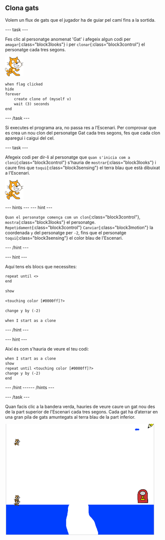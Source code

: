 ## Clona gats

Volem un flux de gats que el jugador ha de guiar pel camí fins a la sortida.

--- task ---

Fes clic al personatge anomenat 'Gat' i afegeix algun codi per `amagar`{:class="block3looks"} i per `clonar`{:class="block3control"} el personatge cada tres segons.

![Personatge del gat](images/cat-sprite.png)

```blocks3
when flag clicked
hide
forever
    create clone of (myself v)
    wait (3) seconds
end
```

--- /task ---

Si executes el programa ara, no passa res a l’Escenari. Per comprovar que es crea un nou clon del personatge Gat cada tres segons, fes que cada clon aparegui i caigui del cel.

--- task ---

Afegeix codi per dir-li al personatge que `quan s'inicia com a cloni`{:class="block3control"} s'hauria de `mostrar`{:class="block3looks"} i caure fins que `toqui`{:class="block3sensing"} el terra blau que està dibuixat a l'Escenari.

![Personatge del gat](images/cat-sprite.png)

--- hints ---
 --- hint ---

`Quan el personatge comença com un clon`{:class="block3control"}, `mostra`{:class="block3looks"} el personatge. `Repetidament`{:class="block3control"} `Canviar`{:class="block3motion"} la coordenada `y` del personatge per `-2`, fins que el personatge `toqui`{:class="block3sensing"} el color blau de l'Escenari.

--- /hint ---

--- hint ---

Aquí tens els blocs que necessites:

```blocks3
repeat until <>
end

show

<touching color [#0000ff]?>

change y by (-2)

when I start as a clone
```

--- /hint ---

--- hint ---

Així és com s'hauria de veure el teu codi:

```blocks3
when I start as a clone
show
repeat until <touching color [#0000ff]?>
change y by (-2)
end
```

--- /hint ------ /hints ---

--- /task ---

Quan facis clic a la bandera verda, hauries de veure caure un gat nou des de la part superior de l'Escenari cada tres segons. Cada gat ha d’aterrar en una gran pila de gats amuntegats al terra blau de la part inferior.

![Gats que cauen](images/falling-cats.png)